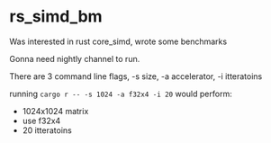 # rs_simd_bm
Was interested in rust core_simd, wrote some benchmarks

Gonna need nightly channel to run.

There are 3 command line flags, -s size, -a accelerator, -i itteratoins

running `cargo r -- -s 1024 -a f32x4 -i 20` would perform:
  - 1024x1024 matrix
  - use f32x4 
  - 20 itteratoins
